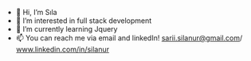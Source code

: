- 👋 Hi, I’m Sıla
- 👀 I’m interested in full stack development
- 🌱 I’m currently learning Jquery
- 📫 You can reach me via email and linkedIn! sarii.silanur@gmail.com/ www.linkedin.com/in/silanur

<!---
silanurs/silanurs is a ✨ special ✨ repository because its `README.md` (this file) appears on your GitHub profile.
You can click the Preview link to take a look at your changes.
--->

